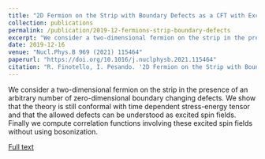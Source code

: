 ```yaml
---
title: "2D Fermion on the Strip with Boundary Defects as a CFT with Excited Spin Fields"
collection: publications
permalink: /publication/2019-12-fermions-strip-boundary-defects
excerpt: "We consider a two-dimensional fermion on the strip in the presence of an arbitrary number of zero-dimensional boundary changing defects."
date: 2019-12-16
venue: "Nucl.Phys.B 969 (2021) 115464"
paperurl: "https://doi.org/10.1016/j.nuclphysb.2021.115464"
citation: "R. Finotello, I. Pesando. '2D Fermion on the Strip with Boundary Defects as a CFT with Excited Spin Fields'. Nucl.Phys.B 969 (2021) 115464"
---
```

We consider a two-dimensional fermion on the strip in the presence of an arbitrary number of zero-dimensional boundary changing defects. We show that the theory is still conformal with time dependent stress-energy tensor and that the allowed defects can be understood as excited spin fields. Finally we compute correlation functions involving these excited spin fields without using bosonization.

[Full text](https://arxiv.org/abs/1912.07617)
